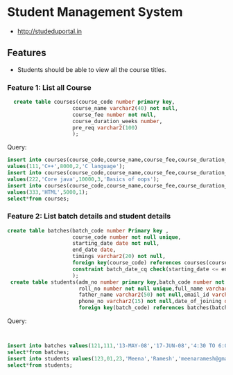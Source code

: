 # Student Management System
* http://studeduportal.in
## Features

* Students should be able to view all the course titles.

### Feature 1: List all Course
```sql
  create table courses(course_code number primary key,
                     course_name varchar2(40) not null,
                     course_fee number not null,
                     course_duration_weeks number,
                     pre_req varchar2(100)
                     );
```
                     
Query:
```sql
insert into courses(course_code,course_name,course_fee,course_duration_weeks,pre_req) 
values(111,'C++',8000,2,'C language');
insert into courses(course_code,course_name,course_fee,course_duration_weeks,pre_req) 
values(222,'Core java',10000,3,'Basics of oops');
insert into courses(course_code,course_name,course_fee,course_duration_weeks) 
values(333,'HTML',5000,1);
select*from courses;
```

### Feature 2: List batch details and student details
```sql
create table batches(batch_code number Primary key ,
                     course_code number not null unique,
                     starting_date date not null,
                     end_date date,
                     timings varchar2(20) not null,
                     foreign key(course_code) references courses(course_code),
                     constraint batch_date_cq check(starting_date <= end_date)
                     );
 create table students(adm_no number primary key,batch_code number not null unique,
                       roll_no number not null unique,full_name varchar2(50) not null,
                       father_name varchar2(50) not null,email_id varchar2(100) not null,
                       phone_no varchar2(15) not null,date_of_joining date,
                       foreign key(batch_code) references batches(batch_code));
  ```
                     
 Query:
 ```sql

 
insert into batches values(121,111,'13-MAY-08','17-JUN-08','4:30 TO 6:00 PM'); 
select*from batches;
insert into students values(123,01,23,'Meena','Ramesh','meenaramesh@gmail.com','9362931110','13-MAY-08');
select*from students;
```



